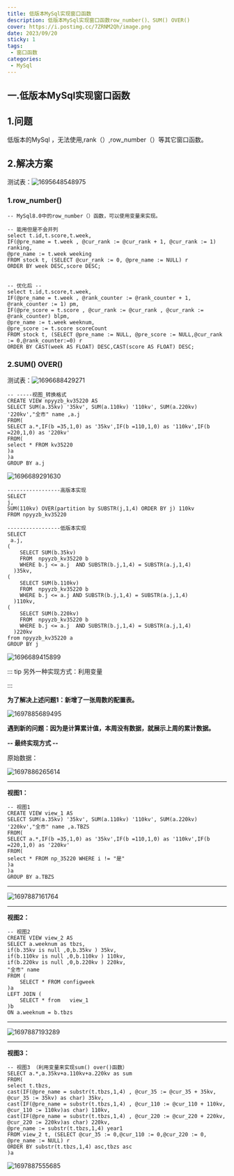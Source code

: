 ```yaml
---
title: 低版本MySql实现窗口函数
description: 低版本MySql实现窗⼝函数row_number()、SUM() OVER() 
cover: https://i.postimg.cc/7ZRNM2Qh/image.png
date: 2023/09/20
sticky: 1
tags:
 - 窗口函数
categories:
 - MySql
---
```


## 一.低版本MySql实现窗口函数

## 1.问题

低版本的MySql ，无法使用,rank（）,row_number（）等其它窗口函数。

## 2.解决方案

测试表：![1695648548975](./assets/1695648548975.png)

### 1.row_number()

```mysql
-- MySql8.0中的row_number（）函数，可以使用变量来实现。

-- 能用但是不会并列 
select t.id,t.score,t.week,
IF(@pre_name = t.week , @cur_rank := @cur_rank + 1, @cur_rank := 1) ranking,
@pre_name := t.week weeking
FROM stock t, (SELECT @cur_rank := 0, @pre_name := NULL) r
ORDER BY week DESC,score DESC; 


-- 优化后 --
select t.id,t.score,t.week,
IF(@pre_name = t.week , @rank_counter := @rank_counter + 1, @rank_counter := 1) pm,
IF(@pre_score = t.score , @cur_rank := @cur_rank , @cur_rank := @rank_counter) blpm,
@pre_name := t.week weeknum,
@pre_score := t.score scoreCount
FROM stock t, (SELECT @pre_name := NULL, @pre_score := NULL,@cur_rank := 0,@rank_counter:=0) r
ORDER BY CAST(week AS FLOAT) DESC,CAST(score AS FLOAT) DESC; 
```

### 2.SUM() OVER()  

测试表：![1696688429271](.\assets\1696688429271.png)

```mysql
-- -----视图_转换格式
CREATE VIEW npyyzb_kv35220 AS 
SELECT SUM(a.35kv) '35kv', SUM(a.110kv) '110kv', SUM(a.220kv) '220kv',"全市" name ,a.j
FROM(
SELECT a.*,IF(b =35,1,0) as '35kv',IF(b =110,1,0) as '110kv',IF(b =220,1,0) as '220kv'
FROM(
select * FROM kv35220 
)a
)a
GROUP BY a.j
```

![1696689291630](.\assets\1696689291630.png)

```mysql
-----------------高版本实现
SELECT  
j,
SUM(110kv) OVER(partition by SUBSTR(j,1,4) ORDER BY j) 110kv 
FROM npyyzb_kv35220

-----------------低版本实现
SELECT 
 a.j,
(
	SELECT SUM(b.35kv)
	FROM  npyyzb_kv35220 b
	WHERE b.j <= a.j  AND SUBSTR(b.j,1,4) = SUBSTR(a.j,1,4) 
  )35kv,
(
	SELECT SUM(b.110kv)
	FROM  npyyzb_kv35220 b
	WHERE b.j <= a.j AND SUBSTR(b.j,1,4) = SUBSTR(a.j,1,4) 
  )110kv,
(
	SELECT SUM(b.220kv)
	FROM  npyyzb_kv35220 b
	WHERE b.j <= a.j  AND SUBSTR(b.j,1,4) = SUBSTR(a.j,1,4) 
  )220kv
from npyyzb_kv35220 a
GROUP BY j
```

![1696689415899](./assets/1696689415899.png)



::: tip
另外一种实现方式：利用变量

:::



**为了解决上述问题1：新增了一张周数的配置表。**

![1697885689495](.\assets\1697885689495.png)

**遇到新的问题：因为是计算累计值，本周没有数据，就展示上周的累计数据。**

**-- 最终实现方式 --**

原始数据：

![1697886265614](.\assets\1697886265614.png)

------

**视图1：**

```mysql
-- 视图1
CREATE VIEW view_1 AS
SELECT SUM(a.35kv) '35kv', SUM(a.110kv) '110kv', SUM(a.220kv) '220kv',"全市" name ,a.TBZS
FROM(
SELECT a.*,IF(b =35,1,0) as '35kv',IF(b =110,1,0) as '110kv',IF(b =220,1,0) as '220kv'
FROM(
select * FROM np_35220 WHERE i != "是" 
)a
)a
GROUP BY a.TBZS
```

------

![1697887161764](.\assets\1697887161764.png)

------

**视图2：**

```mysql
-- 视图2
CREATE VIEW view_2 AS
SELECT a.weeknum as tbzs,
if(b.35kv is null ,0,b.35kv ) 35kv,
if(b.110kv is null ,0,b.110kv ) 110kv,
if(b.220kv is null ,0,b.220kv ) 220kv,
"全市" name 
FROM (
	SELECT * FROM configweek
)a
LEFT JOIN (
	SELECT * from 	view_1
)b
ON a.weeknum = b.tbzs
```

------

![1697887193289](.\assets\1697887193289.png)



------

**视图3：**

```mysql
-- 视图3 （利用变量来实现sum() over()函数）
SELECT a.*,a.35kv+a.110kv+a.220kv as sum 
FROM(
select t.tbzs,
cast(IF(@pre_name = substr(t.tbzs,1,4) , @cur_35 := @cur_35 + 35kv, @cur_35 := 35kv) as char) 35kv,
cast(IF(@pre_name = substr(t.tbzs,1,4) , @cur_110 := @cur_110 + 110kv, @cur_110 := 110kv)as char) 110kv,
cast(IF(@pre_name = substr(t.tbzs,1,4) , @cur_220 := @cur_220 + 220kv, @cur_220 := 220kv)as char) 220kv,
@pre_name := substr(t.tbzs,1,4) year1
FROM view_2 t, (SELECT @cur_35 := 0,@cur_110 := 0,@cur_220 := 0, @pre_name := NULL) r
ORDER BY substr(t.tbzs,1,4) asc,tbzs asc
)a
```

![1697887555685](.\assets\1697887555685.png)

